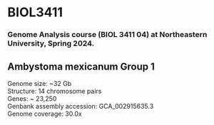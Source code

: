 # BIOL3411
### Genome Analysis course (BIOL 3411 04) at Northeastern University, Spring 2024.
## Ambystoma mexicanum Group 1
Genome size: ~32 Gb <br>
Structure: 14 chromosome pairs <br>
Genes: ~ 23,250 <br>
Genbank assembly accession: GCA_002915635.3 <br>
Genome coverage: 30.0x <br>
